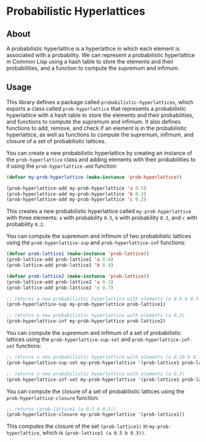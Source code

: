 # Probabilistic Hyperlattices

## About

A probabilistic hyperlattice is a hyperlattice in which each element is associated with a probability. We can represent a probabilistic hyperlattice in Common Lisp using a hash table to store the elements and their probabilities, and a function to compute the supremum and infimum.

## Usage

This library defines a package called `probabilistic-hyperlattices`, which exports a class called `prob-hyperlattice` that represents a probabilistic hyperlattice with a hash table to store the elements and their probabilities, and functions to compute the supremum and infimum. It also defines functions to add, remove, and check if an element is in the probabilistic hyperlattice, as well as functions to compute the supremum, infimum, and closure of a set of probabilistic lattices.

You can create a new probabilistic hyperlattice by creating an instance of the `prob-hyperlattice` class and adding elements with their probabilities to it using the `prob-hyperlattice-add` function:

```lisp
(defvar my-prob-hyperlattice (make-instance 'prob-hyperlattice))

(prob-hyperlattice-add my-prob-hyperlattice 'a 0.5)
(prob-hyperlattice-add my-prob-hyperlattice 'b 0.3)
(prob-hyperlattice-add my-prob-hyperlattice 'c 0.2)
```

This creates a new probabilistic hyperlattice called `my-prob-hyperlattice` with three elements: `a` with probability `0.5`, `b` with probability `0.3`, and `c` with probability `0.2`.

You can compute the supremum and infimum of two probabilistic lattices using the `prob-hyperlattice-sup` and `prob-hyperlattice-inf` functions:

```lisp
(defvar prob-lattice1 (make-instance 'prob-lattice))
(prob-lattice-add prob-lattice1 'a 0.6)
(prob-lattice-add prob-lattice1 'b 0.4)

(defvar prob-lattice2 (make-instance 'prob-lattice))
(prob-lattice-add prob-lattice2 'a 0.3)
(prob-lattice-add prob-lattice2 'c 0.7)

;; returns a new probabilistic hyperlattice with elements (a 0.6 b 0.3 c 0.2)
(prob-hyperlattice-sup my-prob-hyperlattice prob-lattice1)

;; returns a new probabilistic hyperlattice with elements (a 0.3)
(prob-hyperlattice-inf my-prob-hyperlattice prob-lattice2)
```

You can compute the supremum and infimum of a set of probabilistic lattices using the `prob-hyperlattice-sup-set` and `prob-hyperlattice-inf-set` functions:

```lisp
;; returns a new probabilistic hyperlattice with elements (a 0.18 b 0.12 c 0.14)
(prob-hyperlattice-sup-set my-prob-hyperlattice '(prob-lattice1 prob-lattice2))

;; returns a new probabilistic hyperlattice with elements (a 0.3)
(prob-hyperlattice-inf-set my-prob-hyperlattice '(prob-lattice1 prob-lattice2))
```

You can compute the closure of a set of probabilistic lattices using the `prob-hyperlattice-closure` function:

```lisp
;; returns (prob-lattice1 (a 0.5 b 0.3))
(prob-hyperlattice-closure my-prob-hyperlattice '(prob-lattice1))
```

This computes the closure of the set `(prob-lattice1)` in `my-prob-hyperlattice`, which is `(prob-lattice1 (a 0.5 b 0.3))`.